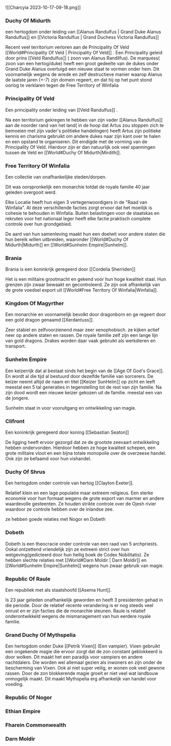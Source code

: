 ![[Charcyia 2023-10-17-09-18.png]]
### Duchy Of Midurth
een hertogdom onder leiding van [[Alanus Randulfus | Grand Duke Alanus Randulfus]] en [[Victoria Randulfus | Grand Duchess Victoria Randulfus]]

Recent veel territorium verloren aan de  Principality Of Veld [[World#Principality Of Veld | Principality Of Veld]] . 
Een Principality geleid door prins [[Veld Randulfus]] ( zoon van Alanus Randilfus). De marquess( zoon van een hertog/duke) heeft een groot gedeelte van de dukes onder Grand Duke Alanus overtuigd een nieuwe staat te vormen onder hem.
Dit voornamelijk wegens de wrede en zelf destructieve manier waarop Alanus de laatste jaren (+-7) zijn domein regeert, en dat hij op het punt stond oorlog te verklaren tegen de Free Territory of Winfalia
### Principality Of Veld
Een principality onder leiding van [[Veld Randulfus]] .  

Na een territorium gekregen te hebben van zijn vader [[Alanus Randulfus]] aan de noorder rand van het land( in de hoop dat Artus zou stoppen zich te bemoeien met zijn vader's politieke handelingen) heeft Artus zijn politieke kennis en charisma gebruikt om andere dukes  naar zijn kant over te halen en een opstand te organiseren. Dit eindigde met de vorming van de Principality Of Veld.
Hierdoor zijn er dan natuurlijk ook veel spanningen tussen de Veld en [[World#Duchy Of Midurth|Mirdith]].

### Free Territory Of Winfalia
Een collectie van onafhankelijke steden/dorpen.

Dit was oorspronkelijk een monarchie totdat de royale familie 40 jaar geleden overgooit werd.

Elke Locatie heeft hun eigen 3 vertegenwoordigers in de "Raad van Winfalia". Al deze verschillende facties zorgt ervoor dat het moeilijk is cohesie te behouden in Winfalia. Buiten belastingen voor de staatskas en rekruten voor  het nationaal leger heeft elke factie praktisch complete controle over hun grondgebied. 

De aard van hun samenleving maakt hun een doelwit voor andere staten die hun bereik willen uitbreiden, waaronder [[World#Duchy Of Midurth|Midurth]] en [[World#Sunhelm Empire|Sunhelm]]. 


### Brania
Brania is een koninkrijk geregeerd door [[Cordelia Sherriden]]

Het is een militaire grootmacht en gekend voor hun hoge kwaliteit staal. Hun grenzen zijn zwaar bewaakt en gecontroleerd. Ze zijn ook afhankelijk van de grote voedsel export uit [[World#Free Territory Of Winfalia|Winfalia]].

### Kingdom Of Magyrther
Een monarchie en voornamelijk bevolkt door dragonborn en ge regeert door een gold dragon genaamd [[Xerdantuss]].

Zeer stabiel en zelfvoorzienend maar zeer xenophobisch. ze kijken actief neer op andere staten en rassen. De royale familie zelf zijn een lange lijn van gold dragons. Drakes worden daar vaak gebruikt als werkdieren en transport. 
### Sunhelm Empire
Een keizerrijk dat al bestaat sinds het begin van de  [[Age Of God's Grace]]. En wordt al die tijd al bestuurd door dezelfde familie van sorcerers. De keizer neemt altijd de naam en titel [[Keizer SunHelm]] op zicht en leeft meestal een 5 tal generaties in tegenstelling tot de rest van zijn familie. Na zijn dood wordt een nieuwe keizer gekozen uit de familie. meestal een van de jongere.

Sunhelm staat in voor vooruitgang en ontwikkeling van magie.  
### Clifront
Een koninkrijk geregeerd door koning [[Sebastian Seaton]] 

De ligging heeft ervoor gezorgd dat ze de grootste zeevaart ontwikkeling hebben ondervonden.
Hierdoor hebben ze hoge kwaliteit schepen, een grote militaire vloot en een bijna totale monopolie over de overzeese handel. Ook zijn ze befaamd voor hun vishandel. 
### Duchy Of Shrus
Een hertogdom onder controle van hertog [[Clayton Exeter]].

Relatief klein en een lage populatie maar extreem religieus. Een sterke economie voor hun formaat wegens de grote export van marmer en andere waardevolle gesteenten. Ze houden strikte controle over de Ojesh rivier waardoor ze controle hebben over de inlandse zee.

ze hebben goede relaties met Nogor en Dobeth
### Dobeth
Dobeth is een theocracie onder controle van een raad van 5 archpriests. Ookal ontzettend vriendelijk zijn ze extreem strict over hun wetgeving(gedicteerd door hun heilig boek de Codex Nobilitatis). Ze hebben slechte relaties met [[World#Darn Moldir | Darn Moldir]] en [[World#Sunhelm Empire|Sunhelm]] wegens hun zwaar gebruik van magie.  
### Republic Of Raule
Een republiek met als staatshoofd [[Asema Hunt]].

Is 23 jaar geleden onafhankelijk geworden en heeft 3 presidenten gehad in die periode. Door de relatief recente verandering is er nog steeds veel onrust en er zijn facties die de monarchie steunen. Raule is relatief onderontwikkeld wegens de mismanagement van hun eerdere royale familie.
### Grand Duchy Of Mythspelia
Een hertogdom onder  Duke [[Petrik Vixen]] (Een vampier).
Vixen gebruikt een ongekende magie die ervoor zorgt dat de zon constant geblokkeerd is door wolken. Dit maakt het een paradijs voor vampiers en andere nachtdalers. Die worden wel allemaal gezien als inwoners en zijn onder de bescherming van Vixen. Ook al niet super veilig, er wonen ook veel gewone rassen. Door de zon blokkerende magie groeit er niet veel wat landbouw onmogelijk maakt. Dit maakt Mythspelia erg afhankelijk van handel voor voeding. 
### Republic Of Nogor



### Ethian Empire
### Fharein Commonwealth
### Darn Moldir
